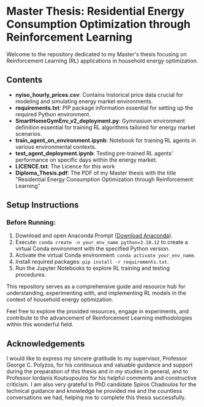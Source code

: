 # Master Thesis: Residential Energy Consumption Optimization through Reinforcement Learning

Welcome to the repository dedicated to my Master's thesis focusing on Reinforcement Learning (RL) applications in household energy optimization.

## Contents

- **nyiso_hourly_prices.csv**: Contains historical price data crucial for modeling and simulating energy market environments.
- **requirements.txt**: PIP package information essential for setting up the required Python environment.
- **SmartHomeGymEnv_v2_deployment.py**: Gymnasium environment definition essential for training RL algorithms tailored for energy market scenarios.
- **train_agent_on_environment.ipynb**: Notebook for training RL agents in various environmental contexts.
- **test_agent_deployment.ipynb**: Testing pre-trained RL agents' performance on specific days within the energy market.
- **LICENCE.txt**: The Licence for this work
- **Diploma_Thesis.pdf**: The PDF of my Master thesis with the title "Residential Energy Consumption Optimization through Reinforcement Learning"

## Setup Instructions

### Before Running:

1. Download and open Anaconda Prompt ([Download Anaconda](https://www.anaconda.com/download)).
2. Execute: `conda create -n your_env_name python=3.10.12` to create a virtual Conda environment with the specified Python version.
3. Activate the virtual Conda environment: `conda activate your_env_name`.
4. Install required packages: `pip install -r requirements.txt`.
5. Run the Jupyter Notebooks to explore RL training and testing procedures.

This repository serves as a comprehensive guide and resource hub for understanding, experimenting with, and implementing RL models in the context of household energy optimization.

Feel free to explore the provided resources, engage in experiments, and contribute to the advancement of Reinforcement Learning methodologies within this wonderful field.

## Acknowledgements

I would like to express my sincere gratitude to my supervisor, Professor George C. Polyzos, for his continuous and valuable guidance and support during the preparation of this thesis and in my studies in general, and to Professor Iordanis Koutsopoulos for his helpful comments and constructive criticism. I am also very grateful to PhD candidate Spiros Chadoulos for the technical guidance and knowledge he provided me and the countless conversations we had, helping me to complete this thesis successfully.
